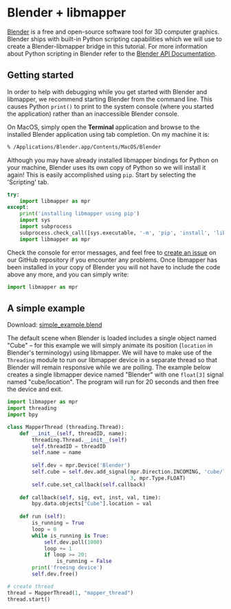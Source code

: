 # Blender + libmapper

[Blender](https://www.blender.org/) is a free and open-source software tool for 3D computer graphics. Blender ships with built-in Python scripting capabilities which we will use to create a Blender-libmapper bridge in this tutorial. For more information about Python scripting in Blender refer to the [Blender API Documentation](https://docs.blender.org/api/current/index.html#).

## Getting started

In order to help with debugging while you get started with Blender and libmapper, we recommend starting Blender from the command line. This causes Python `print()` to print to the system console (where you started the application) rather than an inaccessible Blender console.

On MacOS, simply open the **Terminal** application and browse to the installed Blender application using tab completion. On my machine it is:

~~~bash
% /Applications/Blender.app/Contents/MacOS/Blender
~~~

Although you may have already installed libmapper bindings for Python on your machine, Blender uses its own copy of Python so we will install it again! This is easily accomplished using `pip`. Start by selecting the 'Scripting' tab.

~~~ python
try:
    import libmapper as mpr
except:
    print('installing libmapper using pip')
    import sys
    import subprocess
    subprocess.check_call([sys.executable, '-m', 'pip', 'install', 'libmapper'])
    import libmapper as mpr
~~~

Check the console for error messages, and feel free to [create an issue](https://github.com/libmapper/libmapper/issues) on our GitHub repository if you encounter any problems. Once libmapper has been installed in your copy of Blender you will not have to include the code above any more, and you can simply write:

~~~ python
import libmapper as mpr
~~~

## A simple example

Download: [simple_example.blend](./simple_example.blend)

The default scene when Blender is loaded includes a single object named "Cube" – for this example we will simply animate its position (`location` in Blender's terminology) using libmapper. We will have to make use of the `Threading` module to run our libmapper device in a separate thread so that Blender will remain responsive while we are polling. The example below creates a single libmapper device named "Blender" with one `float[3]` signal named "cube/location". The program will run for 20 seconds and then free the device and exit.

~~~ python
import libmapper as mpr
import threading
import bpy

class MapperThread (threading.Thread):
    def __init__(self, threadID, name):
        threading.Thread.__init__(self)
        self.threadID = threadID
        self.name = name
        
        self.dev = mpr.Device('Blender')
        self.cube = self.dev.add_signal(mpr.Direction.INCOMING, 'cube/location',
                                        3, mpr.Type.FLOAT)
        self.cube.set_callback(self.callback)
    
    def callback(self, sig, evt, inst, val, time):
        bpy.data.objects["Cube"].location = val
    
    def run (self):
        is_running = True
        loop = 0
        while is_running is True:
            self.dev.poll(1000)
            loop += 1
            if loop >= 20:
                is_running = False
        print('freeing device')
        self.dev.free()

# create thread
thread = MapperThread(1, "mapper_thread")
thread.start()
~~~

